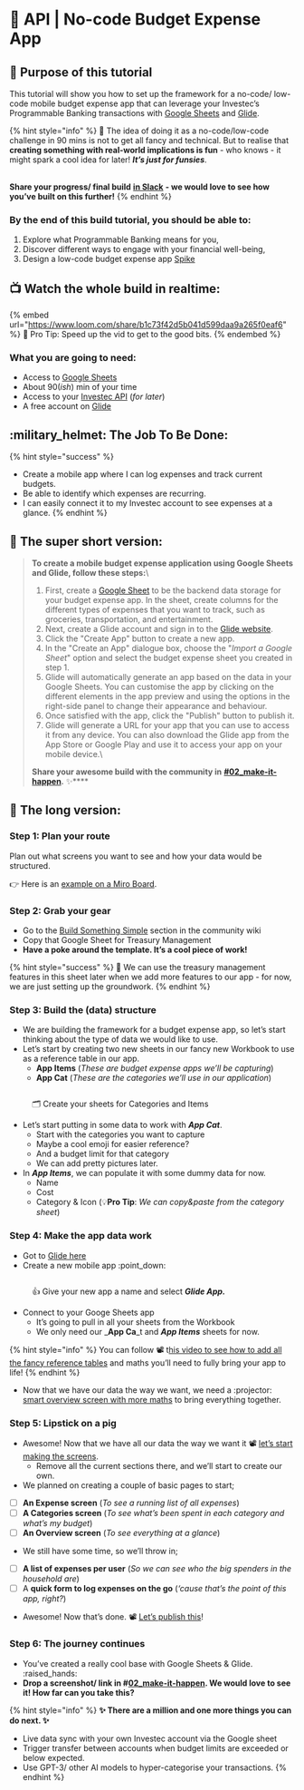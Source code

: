 # 🎯 API | No-code Budget Expense App

## :dart: Purpose of this tutorial

This tutorial will show you how to set up the framework for a no-code/ low-code mobile budget expense app that can leverage your Investec’s Programmable Banking transactions with [Google Sheets](https://www.google.com/sheets/about/) and [Glide](https://www.glideapps.com/).

{% hint style="info" %}
🤩 The idea of doing it as a no-code/low-code challenge in 90 mins is not to get all fancy and technical. But to realise that **creating something with real-world implications is fun** - who knows - it might spark a cool idea for later! _**It’s just for funsies**_.&#x20;

\
**Share your progress/ final build** [**in Slack**](https://offerzen-community.slack.com/archives/C047HMLESSE) **- we would love to see how you’ve built on this further!**
{% endhint %}

### By the end of this build tutorial, you should be able to:

1. Explore what Programmable Banking means for you,
2. Discover different ways to engage with your financial well-being,
3. Design a low-code budget expense app [Spike](https://medium.com/studio-zero/spikes-pocs-prototypes-and-the-mvp-5cdffa1b7367)

## :tv: Watch the whole build in realtime:

{% embed url="https://www.loom.com/share/b1c73f42d5b041d599daa9a265f0eaf6" %}
🌈 Pro Tip: Speed up the vid to get to the good bits.
{% endembed %}

### What you are going to need:

* Access to [Google Sheets](https://www.google.com/sheets/about/)
* About 90(_ish_) min of your time
* Access to your [Investec API](https://www.loom.com/share/864ad2434b19417094efe647530d65eb) (_for later_)
* A free account on [Glide](https://www.glideapps.com/)

## :military\_helmet: The Job To Be Done:

{% hint style="success" %}
* Create a mobile app where I can log expenses and track current budgets.
* Be able to identify which expenses are recurring.
* I can easily connect it to my Investec account to see expenses at a glance.
{% endhint %}

## 🌮 The super short version:

> **To create a mobile budget expense application using Google Sheets and Glide, follow these steps:**\
>
>
> 1. First, create a [Google Sheet](https://www.google.com/sheets/about/) to be the backend data storage for your budget expense app. In the sheet, create columns for the different types of expenses that you want to track, such as groceries, transportation, and entertainment.
> 2. Next, create a Glide account and sign in to the [Glide website](https://www.glideapps.com).
> 3. Click the "Create App" button to create a new app.
> 4. In the "Create an App" dialogue box, choose the "_Import a Google Sheet_" option and select the budget expense sheet you created in step 1.
> 5. Glide will automatically generate an app based on the data in your Google Sheets. You can customise the app by clicking on the different elements in the app preview and using the options in the right-side panel to change their appearance and behaviour.
> 6. Once satisfied with the app, click the "Publish" button to publish it.
> 7. Glide will generate a URL for your app that you can use to access it from any device. You can also download the Glide app from the App Store or Google Play and use it to access your app on your mobile device.\
>
>
> **Share your awesome build with the community in** [**#02\_make-it-happen**](https://offerzen-community.slack.com/archives/C047HMLESSE)**.** :sparkles:****

## 🌈 The long version:

### Step 1: Plan your route

Plan out what screens you want to see and how your data would be structured.

👉 Here is an [example on a Miro Board](https://miro.com/app/board/uXjVPT-ZfrI=/?moveToWidget=3458764536426296498\&cot=10).

### Step 2: Grab your gear

* Go to the [Build Something Simple](./) section in the community wiki&#x20;
* Copy that Google Sheet for Treasury Management&#x20;
* **Have a poke around the template. It’s a cool piece of work!**

{% hint style="success" %}
🐇 We can use the treasury management features in this sheet later when we add more features to our app - for now, we are just setting up the groundwork.
{% endhint %}

### Step 3: Build the (data) structure

* We are building the framework for a budget expense app, so let’s start thinking about the type of data we would like to use.
* Let’s start by creating two new sheets in our fancy new Workbook to use as a reference table in our app.
  * **App Items** (_These are budget expense apps we’ll be capturing_)
  * **App Cat** (_These are the categories we’ll use in our application_)

<figure><img src="../../.gitbook/assets/Screenshot 2022-12-15 at 10.15.45.png" alt=""><figcaption><p>🗂️ Create your sheets for Categories and Items</p></figcaption></figure>

* Let’s start putting in some data to work with _**App Cat**_.
  * Start with the categories you want to capture&#x20;
  * Maybe a cool emoji for easier reference?
  * And a budget limit for that category&#x20;
  * We can add pretty pictures later.
* In _**App Items**_, we can populate it with some dummy data for now.&#x20;
  * Name&#x20;
  * Cost&#x20;
  * Category & Icon (:bulb:**Pro Tip**: _We can copy\&paste from the category sheet_)&#x20;

### Step 4: Make the app data work

* Got to [Glide here](https://www.glideapps.com/)
* Create a new mobile app :point\_down:

<figure><img src="../../.gitbook/assets/Screenshot 2022-12-15 at 10.46.31.png" alt=""><figcaption><p><span data-gb-custom-inline data-tag="emoji" data-code="1f44d">👍</span> Give your new app a name and select <em><strong>Glide App.</strong></em></p></figcaption></figure>

* Connect to your Googe Sheets app&#x20;
  * It’s going to pull in all your sheets from the Workbook&#x20;
  * We only need our _**App Ca**_t and _**App Items**_ sheets for now.

{% hint style="info" %}
You can follow 📽️ t[his video to see how to add all the fancy reference tables](https://www.loom.com/share/b1c73f42d5b041d599daa9a265f0eaf6?t=317) and maths you’ll need to fully bring your app to life!
{% endhint %}

* Now that we have our data the way we want, we need a :projector: [smart overview screen with more maths](https://www.loom.com/share/b1c73f42d5b041d599daa9a265f0eaf6?t=1017) to bring everything together.

### Step 5: Lipstick on a pig

* Awesome! Now that we have all our data the way we want it 📽️ [let’s start making the screens](https://www.loom.com/share/b1c73f42d5b041d599daa9a265f0eaf6?t=1369).
  * Remove all the current sections there, and we’ll start to create our own.&#x20;
* We planned on creating a couple of basic pages to start;

<!---->

* [ ] **An Expense screen** (_To see a running list of all expenses_)
* [ ] **A Categories screen** (_To see what’s been spent in each category and what’s my budget_)
* [ ] **An Overview screen** (_To see everything at a glance_)

<!---->

* We still have some time, so we’ll throw in;

<!---->

* [ ] **A list of expenses per user** (_So we can see who the big spenders in the household are_)
* [ ] A **quick form to log expenses on the go** (_‘cause that’s the point of this app, right?_)

<!---->

* Awesome! Now that’s done. 📽️ [Let’s publish this](https://www.loom.com/share/b1c73f42d5b041d599daa9a265f0eaf6?t=2643)!

### Step 6: The journey continues

* You’ve created a really cool base with Google Sheets & Glide. :raised\_hands:
* **Drop a screenshot/ link in #**[**02\_make-it-happen**](https://offerzen-community.slack.com/archives/C047HMLESSE)**. We would love to see it! How far can you take this?**

{% hint style="info" %}
****:sparkles: **There are a million and one more things you can do next.** :sparkles:****

* Live data sync with your own Investec account via the Google sheet
* Trigger transfer between accounts when budget limits are exceeded or below expected.
* Use GPT-3/ other AI models to hyper-categorise your transactions.&#x20;
{% endhint %}
